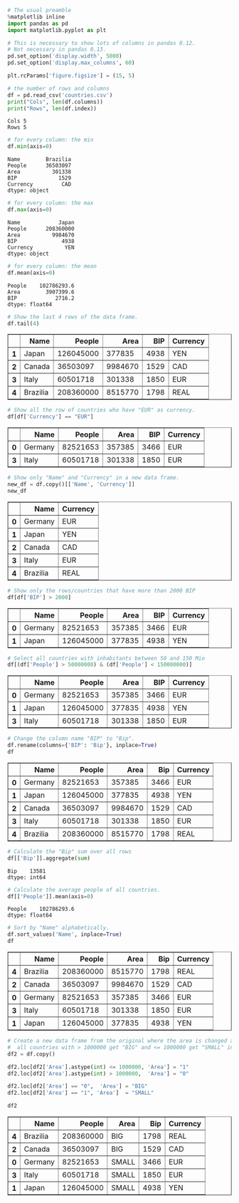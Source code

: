 

```python
# The usual preamble
%matplotlib inline
import pandas as pd
import matplotlib.pyplot as plt

# This is necessary to show lots of columns in pandas 0.12. 
# Not necessary in pandas 0.13.
pd.set_option('display.width', 5000) 
pd.set_option('display.max_columns', 60)

plt.rcParams['figure.figsize'] = (15, 5)
```


```python
# the number of rows and columns
df = pd.read_csv('countries.csv')
print("Cols", len(df.columns))
print("Rows", len(df.index))
```

    Cols 5
    Rows 5



```python
# for every column: the min
df.min(axis=0)
```




    Name        Brazilia
    People      36503097
    Area          301338
    BIP             1529
    Currency         CAD
    dtype: object




```python
# for every column: the max
df.max(axis=0)
```




    Name            Japan
    People      208360000
    Area          9984670
    BIP              4938
    Currency          YEN
    dtype: object




```python
# for every column: the mean
df.mean(axis=0)
```




    People    102786293.6
    Area        3907399.6
    BIP            2716.2
    dtype: float64




```python
# Show the last 4 rows of the data frame.
df.tail(4)
```




<div>
<style scoped>
    .dataframe tbody tr th:only-of-type {
        vertical-align: middle;
    }

    .dataframe tbody tr th {
        vertical-align: top;
    }

    .dataframe thead th {
        text-align: right;
    }
</style>
<table border="1" class="dataframe">
  <thead>
    <tr style="text-align: right;">
      <th></th>
      <th>Name</th>
      <th>People</th>
      <th>Area</th>
      <th>BIP</th>
      <th>Currency</th>
    </tr>
  </thead>
  <tbody>
    <tr>
      <th>1</th>
      <td>Japan</td>
      <td>126045000</td>
      <td>377835</td>
      <td>4938</td>
      <td>YEN</td>
    </tr>
    <tr>
      <th>2</th>
      <td>Canada</td>
      <td>36503097</td>
      <td>9984670</td>
      <td>1529</td>
      <td>CAD</td>
    </tr>
    <tr>
      <th>3</th>
      <td>Italy</td>
      <td>60501718</td>
      <td>301338</td>
      <td>1850</td>
      <td>EUR</td>
    </tr>
    <tr>
      <th>4</th>
      <td>Brazilia</td>
      <td>208360000</td>
      <td>8515770</td>
      <td>1798</td>
      <td>REAL</td>
    </tr>
  </tbody>
</table>
</div>




```python
# Show all the row of countries who have "EUR" as currency.
df[df['Currency'] == "EUR"]
```




<div>
<style scoped>
    .dataframe tbody tr th:only-of-type {
        vertical-align: middle;
    }

    .dataframe tbody tr th {
        vertical-align: top;
    }

    .dataframe thead th {
        text-align: right;
    }
</style>
<table border="1" class="dataframe">
  <thead>
    <tr style="text-align: right;">
      <th></th>
      <th>Name</th>
      <th>People</th>
      <th>Area</th>
      <th>BIP</th>
      <th>Currency</th>
    </tr>
  </thead>
  <tbody>
    <tr>
      <th>0</th>
      <td>Germany</td>
      <td>82521653</td>
      <td>357385</td>
      <td>3466</td>
      <td>EUR</td>
    </tr>
    <tr>
      <th>3</th>
      <td>Italy</td>
      <td>60501718</td>
      <td>301338</td>
      <td>1850</td>
      <td>EUR</td>
    </tr>
  </tbody>
</table>
</div>




```python
# Show only "Name" and "Currency" in a new data frame.
new_df = df.copy()[['Name', 'Currency']]
new_df
```




<div>
<style scoped>
    .dataframe tbody tr th:only-of-type {
        vertical-align: middle;
    }

    .dataframe tbody tr th {
        vertical-align: top;
    }

    .dataframe thead th {
        text-align: right;
    }
</style>
<table border="1" class="dataframe">
  <thead>
    <tr style="text-align: right;">
      <th></th>
      <th>Name</th>
      <th>Currency</th>
    </tr>
  </thead>
  <tbody>
    <tr>
      <th>0</th>
      <td>Germany</td>
      <td>EUR</td>
    </tr>
    <tr>
      <th>1</th>
      <td>Japan</td>
      <td>YEN</td>
    </tr>
    <tr>
      <th>2</th>
      <td>Canada</td>
      <td>CAD</td>
    </tr>
    <tr>
      <th>3</th>
      <td>Italy</td>
      <td>EUR</td>
    </tr>
    <tr>
      <th>4</th>
      <td>Brazilia</td>
      <td>REAL</td>
    </tr>
  </tbody>
</table>
</div>




```python
# Show only the rows/countries that have more than 2000 BIP
df[df['BIP'] > 2000]
```




<div>
<style scoped>
    .dataframe tbody tr th:only-of-type {
        vertical-align: middle;
    }

    .dataframe tbody tr th {
        vertical-align: top;
    }

    .dataframe thead th {
        text-align: right;
    }
</style>
<table border="1" class="dataframe">
  <thead>
    <tr style="text-align: right;">
      <th></th>
      <th>Name</th>
      <th>People</th>
      <th>Area</th>
      <th>BIP</th>
      <th>Currency</th>
    </tr>
  </thead>
  <tbody>
    <tr>
      <th>0</th>
      <td>Germany</td>
      <td>82521653</td>
      <td>357385</td>
      <td>3466</td>
      <td>EUR</td>
    </tr>
    <tr>
      <th>1</th>
      <td>Japan</td>
      <td>126045000</td>
      <td>377835</td>
      <td>4938</td>
      <td>YEN</td>
    </tr>
  </tbody>
</table>
</div>




```python
# Select all countries with inhabitants between 50 and 150 Mio
df[(df['People'] > 50000000) & (df['People'] < 150000000)]
```




<div>
<style scoped>
    .dataframe tbody tr th:only-of-type {
        vertical-align: middle;
    }

    .dataframe tbody tr th {
        vertical-align: top;
    }

    .dataframe thead th {
        text-align: right;
    }
</style>
<table border="1" class="dataframe">
  <thead>
    <tr style="text-align: right;">
      <th></th>
      <th>Name</th>
      <th>People</th>
      <th>Area</th>
      <th>BIP</th>
      <th>Currency</th>
    </tr>
  </thead>
  <tbody>
    <tr>
      <th>0</th>
      <td>Germany</td>
      <td>82521653</td>
      <td>357385</td>
      <td>3466</td>
      <td>EUR</td>
    </tr>
    <tr>
      <th>1</th>
      <td>Japan</td>
      <td>126045000</td>
      <td>377835</td>
      <td>4938</td>
      <td>YEN</td>
    </tr>
    <tr>
      <th>3</th>
      <td>Italy</td>
      <td>60501718</td>
      <td>301338</td>
      <td>1850</td>
      <td>EUR</td>
    </tr>
  </tbody>
</table>
</div>




```python
# Change the column name "BIP" to "Bip".
df.rename(columns={'BIP': 'Bip'}, inplace=True)
df
```




<div>
<style scoped>
    .dataframe tbody tr th:only-of-type {
        vertical-align: middle;
    }

    .dataframe tbody tr th {
        vertical-align: top;
    }

    .dataframe thead th {
        text-align: right;
    }
</style>
<table border="1" class="dataframe">
  <thead>
    <tr style="text-align: right;">
      <th></th>
      <th>Name</th>
      <th>People</th>
      <th>Area</th>
      <th>Bip</th>
      <th>Currency</th>
    </tr>
  </thead>
  <tbody>
    <tr>
      <th>0</th>
      <td>Germany</td>
      <td>82521653</td>
      <td>357385</td>
      <td>3466</td>
      <td>EUR</td>
    </tr>
    <tr>
      <th>1</th>
      <td>Japan</td>
      <td>126045000</td>
      <td>377835</td>
      <td>4938</td>
      <td>YEN</td>
    </tr>
    <tr>
      <th>2</th>
      <td>Canada</td>
      <td>36503097</td>
      <td>9984670</td>
      <td>1529</td>
      <td>CAD</td>
    </tr>
    <tr>
      <th>3</th>
      <td>Italy</td>
      <td>60501718</td>
      <td>301338</td>
      <td>1850</td>
      <td>EUR</td>
    </tr>
    <tr>
      <th>4</th>
      <td>Brazilia</td>
      <td>208360000</td>
      <td>8515770</td>
      <td>1798</td>
      <td>REAL</td>
    </tr>
  </tbody>
</table>
</div>




```python
# Calculate the "Bip" sum over all rows
df[['Bip']].aggregate(sum)

```




    Bip    13581
    dtype: int64




```python
# Calculate the average people of all countries.
df[['People']].mean(axis=0)
```




    People    102786293.6
    dtype: float64




```python
# Sort by "Name" alphabetically.
df.sort_values('Name', inplace=True)
df
```




<div>
<style scoped>
    .dataframe tbody tr th:only-of-type {
        vertical-align: middle;
    }

    .dataframe tbody tr th {
        vertical-align: top;
    }

    .dataframe thead th {
        text-align: right;
    }
</style>
<table border="1" class="dataframe">
  <thead>
    <tr style="text-align: right;">
      <th></th>
      <th>Name</th>
      <th>People</th>
      <th>Area</th>
      <th>Bip</th>
      <th>Currency</th>
    </tr>
  </thead>
  <tbody>
    <tr>
      <th>4</th>
      <td>Brazilia</td>
      <td>208360000</td>
      <td>8515770</td>
      <td>1798</td>
      <td>REAL</td>
    </tr>
    <tr>
      <th>2</th>
      <td>Canada</td>
      <td>36503097</td>
      <td>9984670</td>
      <td>1529</td>
      <td>CAD</td>
    </tr>
    <tr>
      <th>0</th>
      <td>Germany</td>
      <td>82521653</td>
      <td>357385</td>
      <td>3466</td>
      <td>EUR</td>
    </tr>
    <tr>
      <th>3</th>
      <td>Italy</td>
      <td>60501718</td>
      <td>301338</td>
      <td>1850</td>
      <td>EUR</td>
    </tr>
    <tr>
      <th>1</th>
      <td>Japan</td>
      <td>126045000</td>
      <td>377835</td>
      <td>4938</td>
      <td>YEN</td>
    </tr>
  </tbody>
</table>
</div>




```python
# Create a new data frame from the original where the area is changed as follows: 
#  all countries with > 1000000 get "BIG" and <= 1000000 get "SMALL" in the cell replaced
df2 = df.copy()

df2.loc[df2['Area'].astype(int) <= 1000000, 'Area'] = "1"
df2.loc[df2['Area'].astype(int) > 1000000,  'Area'] = "0"

df2.loc[df2['Area'] == "0",  'Area'] = "BIG"
df2.loc[df2['Area'] == "1", 'Area']  = "SMALL"

df2
```




<div>
<style scoped>
    .dataframe tbody tr th:only-of-type {
        vertical-align: middle;
    }

    .dataframe tbody tr th {
        vertical-align: top;
    }

    .dataframe thead th {
        text-align: right;
    }
</style>
<table border="1" class="dataframe">
  <thead>
    <tr style="text-align: right;">
      <th></th>
      <th>Name</th>
      <th>People</th>
      <th>Area</th>
      <th>Bip</th>
      <th>Currency</th>
    </tr>
  </thead>
  <tbody>
    <tr>
      <th>4</th>
      <td>Brazilia</td>
      <td>208360000</td>
      <td>BIG</td>
      <td>1798</td>
      <td>REAL</td>
    </tr>
    <tr>
      <th>2</th>
      <td>Canada</td>
      <td>36503097</td>
      <td>BIG</td>
      <td>1529</td>
      <td>CAD</td>
    </tr>
    <tr>
      <th>0</th>
      <td>Germany</td>
      <td>82521653</td>
      <td>SMALL</td>
      <td>3466</td>
      <td>EUR</td>
    </tr>
    <tr>
      <th>3</th>
      <td>Italy</td>
      <td>60501718</td>
      <td>SMALL</td>
      <td>1850</td>
      <td>EUR</td>
    </tr>
    <tr>
      <th>1</th>
      <td>Japan</td>
      <td>126045000</td>
      <td>SMALL</td>
      <td>4938</td>
      <td>YEN</td>
    </tr>
  </tbody>
</table>
</div>




```python

```

